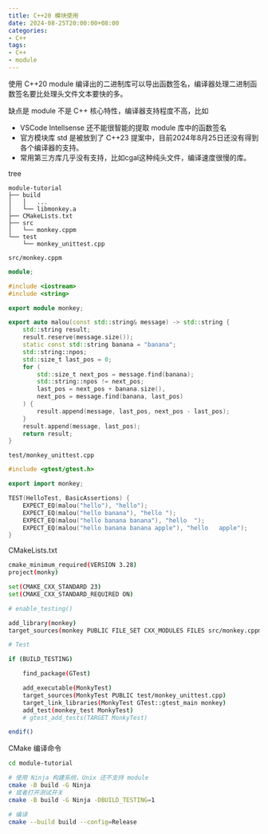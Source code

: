 ```yaml
---
title: C++20 模块使用
date: 2024-08-25T20:00:00+08:00
categories: 
- C++
tags:
- C++
- module
---
```



使用 C++20 module 编译出的二进制库可以导出函数签名，编译器处理二进制函数签名要比处理头文件文本要快的多。

缺点是 module 不是 C++ 核心特性，编译器支持程度不高，比如

* VSCode Intellsense 还不能很智能的提取 module 库中的函数签名
* 官方模块库 std 是被放到了 C++23 提案中，目前2024年8月25日还没有得到各个编译器的支持。
* 常用第三方库几乎没有支持，比如cgal这种纯头文件，编译速度很慢的库。

tree

``` 
module-tutorial
├── build
│   │   ...
│   └── libmonkey.a
├── CMakeLists.txt
├── src
│   └── monkey.cppm
└── test
    └── monkey_unittest.cpp
```

`src/monkey.cppm`

```c++
module;

#include <iostream>
#include <string>

export module monkey;

export auto malou(const std::string& message) -> std::string {
    std::string result;
    result.reserve(message.size());
    static const std::string banana = "banana";
    std::string::npos;
    std::size_t last_pos = 0;
    for (
        std::size_t next_pos = message.find(banana);
        std::string::npos != next_pos;
        last_pos = next_pos + banana.size(),
        next_pos = message.find(banana, last_pos)
    ) {
        result.append(message, last_pos, next_pos - last_pos);
    }
    result.append(message, last_pos);
    return result;
}
```

`test/monkey_unittest.cpp`

```c++
#include <gtest/gtest.h>

export import monkey;

TEST(HelloTest, BasicAssertions) {
    EXPECT_EQ(malou("hello"), "hello");
    EXPECT_EQ(malou("hello banana"), "hello ");
    EXPECT_EQ(malou("hello banana banana"), "hello  ");
    EXPECT_EQ(malou("hello banana banana apple"), "hello   apple");
}
```

CMakeLists.txt

```sh
cmake_minimum_required(VERSION 3.28)
project(monky)

set(CMAKE_CXX_STANDARD 23)
set(CMAKE_CXX_STANDARD_REQUIRED ON)

# enable_testing()

add_library(monkey)
target_sources(monkey PUBLIC FILE_SET CXX_MODULES FILES src/monkey.cppm)

# Test

if (BUILD_TESTING)

    find_package(GTest)

    add_executable(MonkyTest)
    target_sources(MonkyTest PUBLIC test/monkey_unittest.cpp)
    target_link_libraries(MonkyTest GTest::gtest_main monkey)
    add_test(monkey_test MonkyTest)
    # gtest_add_tests(TARGET MonkyTest)

endif()
```

CMake 编译命令

```sh
cd module-tutorial

# 使用 Ninja 构建系统，Unix 还不支持 module
cmake -B build -G Ninja
# 或者打开测试开关
cmake -B build -G Ninja -DBUILD_TESTING=1

# 编译
cmake --build build --config=Release
```
